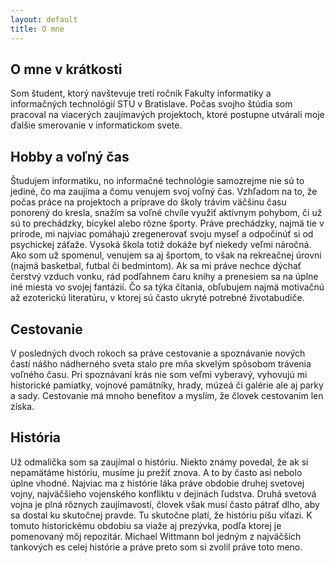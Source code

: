 ```yaml
---
layout: default
title: O mne
---
```


## O mne v krátkosti

Som študent, ktorý navštevuje tretí ročník Fakulty informatiky a informačných technológií STU v Bratislave.
Počas svojho štúdia som pracoval na viacerých zaujímavých projektoch, ktoré postupne utvárali moje ďalšie
smerovanie v informatickom svete.

## Hobby a voľný čas

Študujem informatiku, no informačné technológie samozrejme nie sú to jediné, čo ma zaujíma
a čomu venujem svoj voľný čas. Vzhľadom na to, že počas práce na projektoch a príprave
do školy trávim väčšinu času ponorený do kresla, snažím sa voľné chvíle využiť aktívnym pohybom, či už sú to prechádzky, bicykel alebo rôzne športy. Práve prechádzky,
najmä tie v prírode, mi najviac pomáhajú zregenerovať svoju myseľ a odpočinúť si od psychickej záťaže.
Vysoká škola totiž dokáže byť niekedy veľmi náročná. Ako som už spomenul, venujem sa aj športom,
to však na rekreačnej úrovni (najmä basketbal, futbal či bedmintom). Ak sa mi práve nechce dýchať
čerstvý vzduch vonku, rád podľahnem čaru knihy a prenesiem sa na úplne iné miesta vo svojej fantázií. Čo sa týka čítania,
obľubujem najmä motivačnú až ezoterickú literatúru, v ktorej sú často ukryté potrebné životabudiče.

## Cestovanie

V posledných dvoch rokoch sa práve cestovanie a spoznávanie nových častí nášho nádherného sveta stalo
pre mňa skvelým spôsobom trávenia voľného času. Pri spoznávaní krás nie som veľmi vyberavý, vyhovujú mi historické
pamiatky, vojnové pamätníky, hrady, múzeá či galérie ale aj parky a sady. Cestovanie má mnoho benefitov a  myslím,
že človek cestovaním len získa.

## História

Už odmalička som sa zaujímal o históriu. Niekto známy povedal, že ak si nepamätáme históriu, musíme ju prežiť
znova. A to by často asi nebolo úplne vhodné. Najviac ma z histórie láka práve obdobie druhej svetovej vojny, najväčšieho
vojenského konfliktu v dejinách ľudstva. Druhá svetová vojna je plná rôznych zaujímavostí, človek však musí často
pátrať dlho, aby sa dostal ku skutočnej pravde. Tu skutočne platí, že históriu píšu víťazi. K tomuto historickému obdobiu sa viaže aj prezývka, podľa ktorej je pomenovaný môj repozitár. Michael Wittmann bol jedným z najväčších tankových es celej histórie a práve preto som si zvolil práve toto meno.
